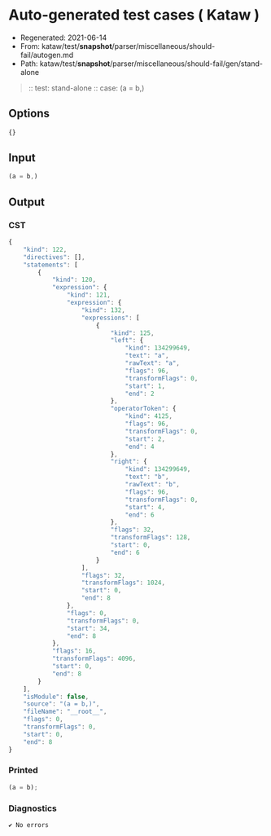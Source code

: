 # Auto-generated test cases ( Kataw )
- Regenerated: 2021-06-14
- From: kataw/test/__snapshot__/parser/miscellaneous/should-fail/autogen.md
- Path: kataw/test/__snapshot__/parser/miscellaneous/should-fail/gen/stand-alone
> :: test: stand-alone
> :: case: (a = b,)
## Options

`````js
{}
`````
## Input

`````js
(a = b,)
`````
## Output

### CST

```javascript
{
    "kind": 122,
    "directives": [],
    "statements": [
        {
            "kind": 120,
            "expression": {
                "kind": 121,
                "expression": {
                    "kind": 132,
                    "expressions": [
                        {
                            "kind": 125,
                            "left": {
                                "kind": 134299649,
                                "text": "a",
                                "rawText": "a",
                                "flags": 96,
                                "transformFlags": 0,
                                "start": 1,
                                "end": 2
                            },
                            "operatorToken": {
                                "kind": 4125,
                                "flags": 96,
                                "transformFlags": 0,
                                "start": 2,
                                "end": 4
                            },
                            "right": {
                                "kind": 134299649,
                                "text": "b",
                                "rawText": "b",
                                "flags": 96,
                                "transformFlags": 0,
                                "start": 4,
                                "end": 6
                            },
                            "flags": 32,
                            "transformFlags": 128,
                            "start": 0,
                            "end": 6
                        }
                    ],
                    "flags": 32,
                    "transformFlags": 1024,
                    "start": 0,
                    "end": 8
                },
                "flags": 0,
                "transformFlags": 0,
                "start": 34,
                "end": 8
            },
            "flags": 16,
            "transformFlags": 4096,
            "start": 0,
            "end": 8
        }
    ],
    "isModule": false,
    "source": "(a = b,)",
    "fileName": "__root__",
    "flags": 0,
    "transformFlags": 0,
    "start": 0,
    "end": 8
}
```

### Printed

```javascript
(a = b);
```

### Diagnostics

```javascript
✔ No errors
```


